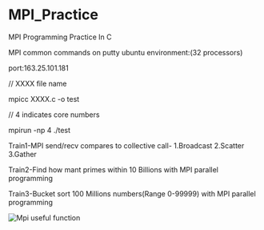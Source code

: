 # MPI_Practice
MPI Programming Practice In C

MPI common commands on putty ubuntu environment:(32 processors)
 

port:163.25.101.181


// XXXX file name

mpicc XXXX.c -o test                      

// 4 indicates core numbers

mpirun -np  4 ./test                      

Train1-MPI send/recv compares to collective call- 1.Broadcast 2.Scatter 3.Gather

Train2-Find how mant primes within 10 Billions with MPI parallel programming

Train3-Bucket sort 100 Millions numbers(Range 0-99999) with MPI parallel programming


![Mpi useful function](https://imgur.com/PuyS1bM)
